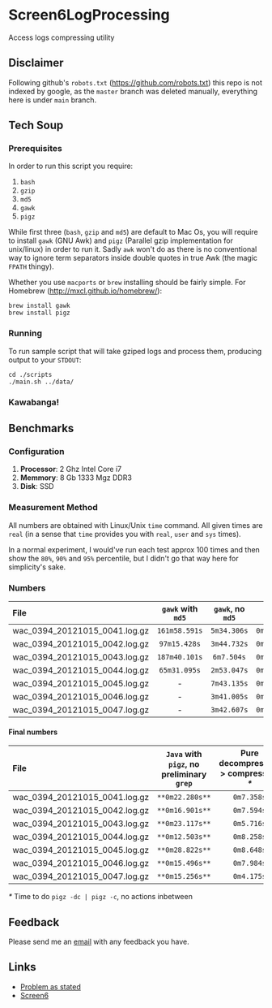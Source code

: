 Screen6LogProcessing
====================

Access logs compressing utility

Disclaimer
----------

Following github's `robots.txt` (https://github.com/robots.txt) this repo is not indexed by google, 
as the `master` branch was deleted manually, everything here is under `main` branch.

Tech Soup
---------

### Prerequisites

In order to run this script you require:

1. `bash`
1. `gzip`
1. `md5`
1. `gawk`
1. `pigz`

While first three (`bash`, `gzip` and `md5`) are default to Mac Os, you will require to install `gawk` (GNU Awk) and `pigz` 
(Parallel gzip implementation for unix/linux) in order to run it. Sadly `awk` won't do as there is no conventional way to 
ignore term separators inside double quotes in true Awk (the magic `FPATH` thingy).

Whether you use `macports` or `brew` installing should be fairly simple. For Homebrew (http://mxcl.github.io/homebrew/):
    
    brew install gawk
    brew install pigz

### Running

To run sample script that will take gziped logs and process them, producing output to your `STDOUT`:

    cd ./scripts
    ./main.sh ../data/

### Kawabanga!

Benchmarks
----------

### Configuration

 1. **Processor**: 2 Ghz Intel Core i7
 1. **Memmory**: 8 Gb 1333 Mgz DDR3
 1. **Disk**: SSD

### Measurement Method

All numbers are obtained with Linux/Unix `time` command. All given times are `real` (in a sense 
that `time` provides you with `real`, `user` and `sys` times).

In a normal experiment, I would've run each test approx 100 times and then show the `80%`, `90%` 
and `95%` percentile, but I didn't go that way here for simplicity's sake.

### Numbers

| File                               | `gawk` with `md5` | `gawk`, no `md5` | `Java`      | `Java` with `pigz` |
| :--------------------------------- |:-----------------:|:----------------:|:-----------:|:-------------------|
| wac_0394_20121015_0041.log.gz      | `161m58.591s`     | `5m34.306s`      | `0m45.784s` | `0m42.313s`        |
| wac_0394_20121015_0042.log.gz      | `97m15.428s`      | `3m44.732s`      | `0m55.721s` | `0m49.539s`        |
| wac_0394_20121015_0043.log.gz      | `187m40.101s`     | `6m7.504s`       | `0m33.741s` | `0m31.045s`        |
| wac_0394_20121015_0044.log.gz      | `65m31.095s`      | `2m53.047s`      | `0m56.740s` | `0m54.075s`        |
| wac_0394_20121015_0045.log.gz      | -                 | `7m43.135s`      | `0m51.726s` | `0m50.112s`        |
| wac_0394_20121015_0046.log.gz      | -                 | `3m41.005s`      | `0m43.871s` | `0m41.839s`        |
| wac_0394_20121015_0047.log.gz      | -                 | `3m42.607s`      | `0m24.724s` | `0m23.877s`        |

#### Final numbers

| File                               | `Java` with `pigz`, no  preliminary `grep` | Pure decompression > compression _*_ |
| :--------------------------------- |:------------------------------------------:|:----------------------------------:|
| wac_0394_20121015_0041.log.gz      | `**0m22.280s**`                            | `0m7.358s`                         |
| wac_0394_20121015_0042.log.gz      | `**0m16.901s**`                            | `0m7.594s`                         |
| wac_0394_20121015_0043.log.gz      | `**0m23.117s**`                            | `0m5.716s`                         |
| wac_0394_20121015_0044.log.gz      | `**0m12.503s**`                            | `0m8.258s`                         |
| wac_0394_20121015_0045.log.gz      | `**0m28.822s**`                            | `0m8.648s`                         |
| wac_0394_20121015_0046.log.gz      | `**0m15.496s**`                            | `0m7.984s`                         |
| wac_0394_20121015_0047.log.gz      | `**0m15.256s**`                            | `0m4.175s`                         |

_*_ Time to do `pigz -dc | pigz -c`, no actions inbetween

Feedback
--------

Please send me an [email](ilya.pimenov@gmail.com) with any feedback you have.

Links
-----

 * [Problem as stated](https://github.com/ilya-pi/Screen6LogProcessing/blob/main/Problem.pdf)
 * [Screen6](http://screen6.io/)

